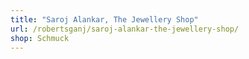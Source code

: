 ```yaml
---
title: "Saroj Alankar, The Jewellery Shop"
url: /robertsganj/saroj-alankar-the-jewellery-shop/
shop: Schmuck
---
```


